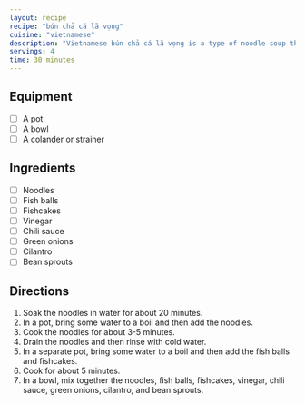 ```yaml
---
layout: recipe
recipe: "bún chả cá lã vọng"
cuisine: "vietnamese"
description: "Vietnamese bún chả cá lã vọng is a type of noodle soup that includes fish balls and fishcakes."
servings: 4
time: 30 minutes
---
```


## Equipment
- [ ] A pot
- [ ] A bowl
- [ ] A colander or strainer

## Ingredients
- [ ] Noodles
- [ ] Fish balls
- [ ] Fishcakes
- [ ] Vinegar
- [ ] Chili sauce
- [ ] Green onions
- [ ] Cilantro
- [ ] Bean sprouts

## Directions
1. Soak the noodles in water for about 20 minutes.
2. In a pot, bring some water to a boil and then add the noodles.
3. Cook the noodles for about 3-5 minutes.
4. Drain the noodles and then rinse with cold water.
5. In a separate pot, bring some water to a boil and then add the fish balls and fishcakes.
6. Cook for about 5 minutes.
7. In a bowl, mix together the noodles, fish balls, fishcakes, vinegar, chili sauce, green onions, cilantro, and bean sprouts.
